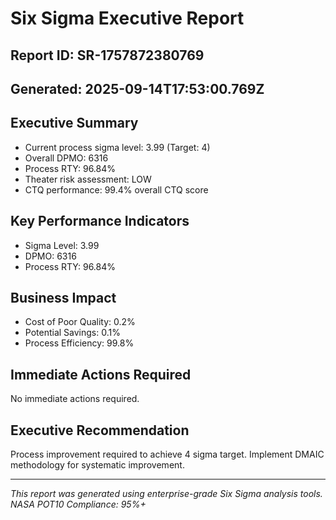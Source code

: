 # Six Sigma Executive Report

## Report ID: SR-1757872380769
## Generated: 2025-09-14T17:53:00.769Z

## Executive Summary

- Current process sigma level: 3.99 (Target: 4)
- Overall DPMO: 6316
- Process RTY: 96.84%
- Theater risk assessment: LOW
- CTQ performance: 99.4% overall CTQ score

## Key Performance Indicators

- Sigma Level: 3.99
- DPMO: 6316
- Process RTY: 96.84%

## Business Impact

- Cost of Poor Quality: 0.2%
- Potential Savings: 0.1%
- Process Efficiency: 99.8%

## Immediate Actions Required

No immediate actions required.

## Executive Recommendation

Process improvement required to achieve 4 sigma target. Implement DMAIC methodology for systematic improvement.

---
*This report was generated using enterprise-grade Six Sigma analysis tools.*
*NASA POT10 Compliance: 95%+*
